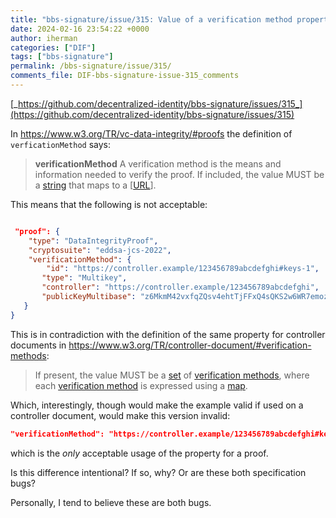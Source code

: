 ```yaml
---
title: "bbs-signature/issue/315: Value of a verification method property?"
date: 2024-02-16 23:54:22 +0000
author: iherman
categories: ["DIF"]
tags: ["bbs-signature"]
permalink: /bbs-signature/issue/315/
comments_file: DIF-bbs-signature-issue-315_comments
---
```


[_https://github.com/decentralized-identity/bbs-signature/issues/315_](https://github.com/decentralized-identity/bbs-signature/issues/315)

In https://www.w3.org/TR/vc-data-integrity/#proofs the definition of `verficationMethod` says:

> **verificationMethod**
> A verification method is the means and information needed to verify the proof. If included, the value MUST be a [string](https://infra.spec.whatwg.org/#string) that maps to a [[URL](https://www.w3.org/TR/vc-data-integrity/#bib-url)].

This means that the following is not acceptable:

```json

 "proof": {
    "type": "DataIntegrityProof",
    "cryptosuite": "eddsa-jcs-2022",
    "verificationMethod": {
        "id": "https://controller.example/123456789abcdefghi#keys-1",
       "type": "Multikey", 
       "controller": "https://controller.example/123456789abcdefghi",
       "publicKeyMultibase": "z6MkmM42vxfqZQsv4ehtTjFFxQ4sQKS2w6WR7emozFAn5cxu"
   }
}
```

This is in contradiction with the definition of the same property for controller documents in https://www.w3.org/TR/controller-document/#verification-methods:

> If present, the value MUST be a [set](https://infra.spec.whatwg.org/#ordered-set) of [verification methods](https://www.w3.org/TR/controller-document/#dfn-verification-method), where each [verification method](https://www.w3.org/TR/controller-document/#dfn-verification-method) is expressed using a [map](https://infra.spec.whatwg.org/#ordered-map).

Which, interestingly, though would make the example valid if used on a controller document, would make this version invalid:

```json
"verificationMethod": "https://controller.example/123456789abcdefghi#keys-1"
```

which is the _only_ acceptable usage of the property for a proof.

Is this difference intentional? If so, why? Or are these both specification bugs? 

Personally, I tend to believe these are both bugs.
